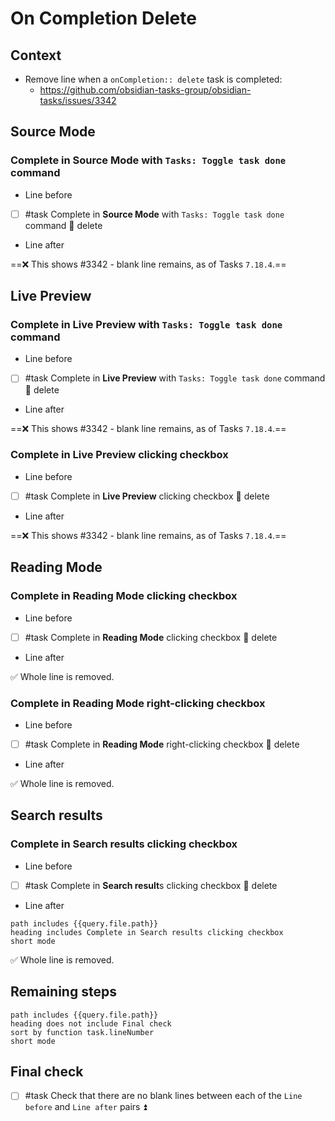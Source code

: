 # On Completion Delete

## Context

- Remove line when a `onCompletion:: delete` task is completed:
  - <https://github.com/obsidian-tasks-group/obsidian-tasks/issues/3342>

## Source Mode

### Complete in Source Mode with `Tasks: Toggle task done` command

- Line before
- [ ] #task Complete in **Source Mode** with `Tasks: Toggle task done` command 🏁 delete
- Line after

==❌ This shows \#3342 - blank line remains, as of Tasks `7.18.4`.==

## Live Preview

### Complete in Live Preview with `Tasks: Toggle task done` command

- Line before
- [ ] #task Complete in **Live Preview** with `Tasks: Toggle task done` command 🏁 delete
- Line after

==❌ This shows \#3342 - blank line remains, as of Tasks `7.18.4`.==

### Complete in Live Preview clicking checkbox

- Line before
- [ ] #task Complete in **Live Preview** clicking checkbox 🏁 delete
- Line after

==❌ This shows \#3342 - blank line remains, as of Tasks `7.18.4`.==

## Reading Mode

### Complete in Reading Mode clicking checkbox

- Line before
- [ ] #task Complete in **Reading Mode** clicking checkbox 🏁 delete
- Line after

✅ Whole line is removed.

### Complete in Reading Mode right-clicking checkbox

- Line before
- [ ] #task Complete in **Reading Mode** right-clicking checkbox 🏁 delete
- Line after

✅ Whole line is removed.

## Search results

### Complete in Search results clicking checkbox

- Line before
- [ ] #task Complete in **Search result**s clicking checkbox 🏁 delete
- Line after

```tasks
path includes {{query.file.path}}
heading includes Complete in Search results clicking checkbox
short mode
```

✅ Whole line is removed.

## Remaining steps

```tasks
path includes {{query.file.path}}
heading does not include Final check
sort by function task.lineNumber
short mode
```

## Final check

- [ ] #task Check that there are no blank lines between each of the `Line before` and `Line after` pairs ⏫
